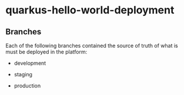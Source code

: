 # quarkus-hello-world-deployment

## Branches

Each of the following branches contained the source of truth of what is must be deployed in the platform:

- development

- staging

- production
